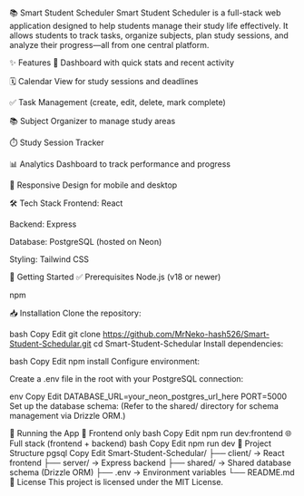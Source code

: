 📚 Smart Student Scheduler
Smart Student Scheduler is a full-stack web application designed to help students manage their study life effectively. It allows students to track tasks, organize subjects, plan study sessions, and analyze their progress—all from one central platform.

✨ Features
🧠 Dashboard with quick stats and recent activity

🗓️ Calendar View for study sessions and deadlines

✅ Task Management (create, edit, delete, mark complete)

📚 Subject Organizer to manage study areas

⏱️ Study Session Tracker

📊 Analytics Dashboard to track performance and progress

📱 Responsive Design for mobile and desktop

🛠️ Tech Stack
Frontend: React

Backend: Express

Database: PostgreSQL (hosted on Neon)

Styling: Tailwind CSS

🚀 Getting Started
✅ Prerequisites
Node.js (v18 or newer)

npm

📥 Installation
Clone the repository:

bash
Copy
Edit
git clone https://github.com/MrNeko-hash526/Smart-Student-Schedular.git
cd Smart-Student-Schedular
Install dependencies:

bash
Copy
Edit
npm install
Configure environment:

Create a .env file in the root with your PostgreSQL connection:

env
Copy
Edit
DATABASE_URL=your_neon_postgres_url_here
PORT=5000
Set up the database schema:
(Refer to the shared/ directory for schema management via Drizzle ORM.)

🧪 Running the App
🔧 Frontend only
bash
Copy
Edit
npm run dev:frontend
🌐 Full stack (frontend + backend)
bash
Copy
Edit
npm run dev
📁 Project Structure
pgsql
Copy
Edit
Smart-Student-Schedular/
├── client/       → React frontend
├── server/       → Express backend
├── shared/       → Shared database schema (Drizzle ORM)
├── .env          → Environment variables
└── README.md
📄 License
This project is licensed under the MIT License.
